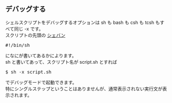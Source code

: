 ## デバッグする

シェルスクリプトをデバッグするオプションは sh も bash も csh も tcsh もすべて同じ -x です。<br/>
スクリプトの先頭の [シェバン](https://ja.wikipedia.org/wiki/%E3%82%B7%E3%83%90%E3%83%B3_(Unix))<br/>

<pre>
#!/bin/sh
</pre>

になにが書いてあるかによります。<br/>
sh と書いてあって、スクリプト名が script.sh とすれば<br/>

<pre>
$ sh -x script.sh
</pre>

でデバッグモードで起動できます。<br/>
特にシングルステップということはありませんが、通常表示されない実行文が表示されます。<br/>

